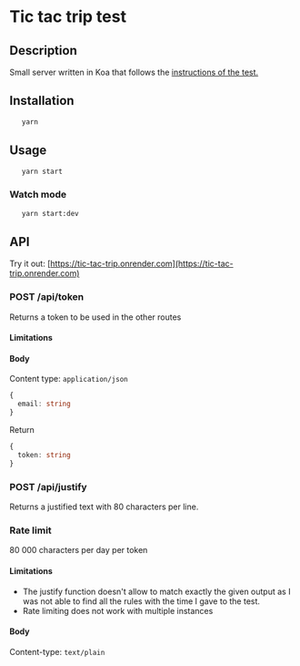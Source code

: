 # Tic tac trip test

## Description

Small server written in Koa that follows the [instructions of the test.](https://tictactrip.notion.site/Back-46162bfe474248f4b79672979efcc379)


## Installation
    
```bash
   yarn
```

## Usage

```bash
   yarn start
```

### Watch mode
```bash
   yarn start:dev
```

## API

Try it out: [https://tic-tac-trip.onrender.com](https://tic-tac-trip.onrender.com)

### POST /api/token

Returns a token to be used in the other routes

#### Limitations

#### Body

Content type: `application/json`

```ts
{
  email: string
}
```

Return

```ts
{ 
  token: string
}
```

### POST /api/justify

Returns a justified text with 80 characters per line.

### Rate limit

80 000 characters per day per token

#### Limitations
* The justify function doesn't allow to match exactly the given output as I was not able to find all the rules with the time I gave to the test.
* Rate limiting does not work with multiple instances

#### Body

Content-type: `text/plain`
